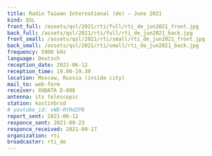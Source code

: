 ```yaml
---
title: Radio Taiwan International (de) — June 2021
kind: QSL
front_full: /assets/qsl/2021/rti/full/rti_de_jun2021_front.jpg
back_full: /assets/qsl/2021/rti/full/rti_de_jun2021_back.jpg
front_small: /assets/qsl/2021/rti/small/rti_de_jun2021_front.jpg
back_small: /assets/qsl/2021/rti/small/rti_de_jun2021_back.jpg
frequency: 5900 kHz
language: Deutsch
reception_date: 2021-06-12
reception_time: 19.00-19.30
location: Moscow, Russia (inside city)
mail_to: web-form
receiver: XHDATA D-808
antenna: its telescopic
station: kostinbrod
# youtube_id: vWD-RtRdZP8
report_sent: 2021-06-12
responce_sent: 2021-08-23
responce_received: 2021-09-17
organization: rti
broadcaster: rti_de
---
```

